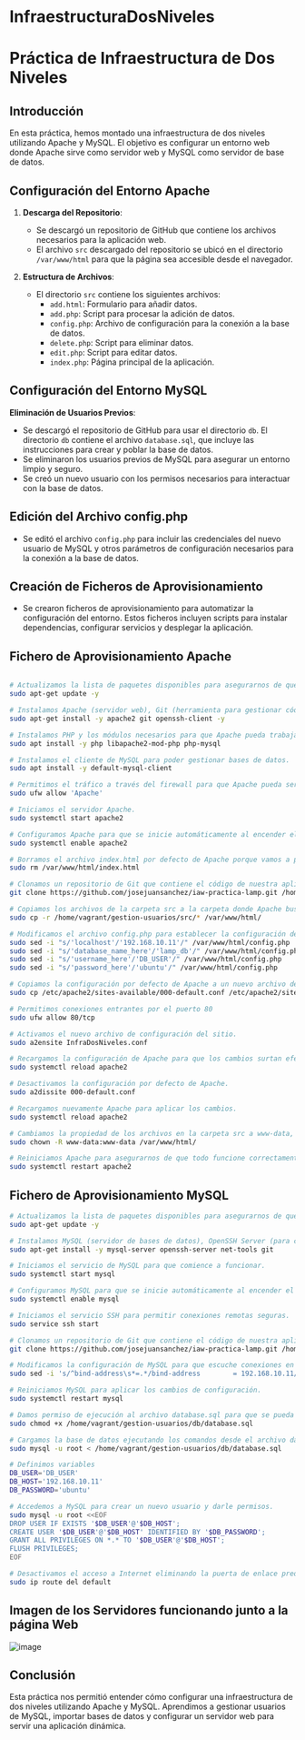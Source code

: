 # InfraestructuraDosNiveles

# Práctica de Infraestructura de Dos Niveles

## Introducción
En esta práctica, hemos montado una infraestructura de dos niveles utilizando Apache y MySQL. El objetivo es configurar un entorno web donde Apache sirve como servidor web y MySQL como servidor de base de datos.

## Configuración del Entorno Apache
1. **Descarga del Repositorio**:
   - Se descargó un repositorio de GitHub que contiene los archivos necesarios para la aplicación web.
   - El archivo `src` descargado del repositorio se ubicó en el directorio `/var/www/html` para que la página sea accesible desde el navegador.

2. **Estructura de Archivos**:
   - El directorio `src` contiene los siguientes archivos:
     - `add.html`: Formulario para añadir datos.
     - `add.php`: Script para procesar la adición de datos.
     - `config.php`: Archivo de configuración para la conexión a la base de datos.
     - `delete.php`: Script para eliminar datos.
     - `edit.php`: Script para editar datos.
     - `index.php`: Página principal de la aplicación.

## Configuración del Entorno MySQL
  **Eliminación de Usuarios Previos**:
   - Se descargó el repositorio de GitHub para usar el directorio `db`. El directorio `db` contiene el archivo `database.sql`, que incluye las instrucciones para crear y poblar la base de datos.
   - Se eliminaron los usuarios previos de MySQL para asegurar un entorno limpio y seguro.
   - Se creó un nuevo usuario con los permisos necesarios para interactuar con la base de datos.

## Edición del Archivo config.php
- Se editó el archivo `config.php` para incluir las credenciales del nuevo usuario de MySQL y otros parámetros de configuración necesarios para la conexión a la base de datos.

## Creación de Ficheros de Aprovisionamiento
- Se crearon ficheros de aprovisionamiento para automatizar la configuración del entorno. Estos ficheros incluyen scripts para instalar dependencias, configurar servicios y desplegar la aplicación.

## Fichero de Aprovisionamiento Apache

```bash

# Actualizamos la lista de paquetes disponibles para asegurarnos de que todo esté actualizado.
sudo apt-get update -y

# Instalamos Apache (servidor web), Git (herramienta para gestionar código) y OpenSSH Client (para conexiones seguras).
sudo apt-get install -y apache2 git openssh-client -y

# Instalamos PHP y los módulos necesarios para que Apache pueda trabajar con PHP y conectarse a MySQL.
sudo apt install -y php libapache2-mod-php php-mysql

# Instalamos el cliente de MySQL para poder gestionar bases de datos.
sudo apt install -y default-mysql-client

# Permitimos el tráfico a través del firewall para que Apache pueda ser accedido desde fuera.
sudo ufw allow 'Apache'

# Iniciamos el servidor Apache.
sudo systemctl start apache2

# Configuramos Apache para que se inicie automáticamente al encender el servidor.
sudo systemctl enable apache2

# Borramos el archivo index.html por defecto de Apache porque vamos a poner nuestro propio contenido.
sudo rm /var/www/html/index.html

# Clonamos un repositorio de Git que contiene el código de nuestra aplicación.
git clone https://github.com/josejuansanchez/iaw-practica-lamp.git /home/vagrant/gestion-usuarios

# Copiamos los archivos de la carpeta src a la carpeta donde Apache busca los archivos para mostrar.
sudo cp -r /home/vagrant/gestion-usuarios/src/* /var/www/html/

# Modificamos el archivo config.php para establecer la configuración de la base de datos.
sudo sed -i "s/'localhost'/'192.168.10.11'/" /var/www/html/config.php
sudo sed -i "s/'database_name_here'/'lamp_db'/" /var/www/html/config.php
sudo sed -i "s/'username_here'/'DB_USER'/" /var/www/html/config.php
sudo sed -i "s/'password_here'/'ubuntu'/" /var/www/html/config.php

# Copiamos la configuración por defecto de Apache a un nuevo archivo de configuración.
sudo cp /etc/apache2/sites-available/000-default.conf /etc/apache2/sites-available/InfraDosNiveles.conf

# Permitimos conexiones entrantes por el puerto 80
sudo ufw allow 80/tcp

# Activamos el nuevo archivo de configuración del sitio.
sudo a2ensite InfraDosNiveles.conf

# Recargamos la configuración de Apache para que los cambios surtan efecto.
sudo systemctl reload apache2

# Desactivamos la configuración por defecto de Apache.
sudo a2dissite 000-default.conf

# Recargamos nuevamente Apache para aplicar los cambios.
sudo systemctl reload apache2

# Cambiamos la propiedad de los archivos en la carpeta src a www-data, que es el usuario de Apache.
sudo chown -R www-data:www-data /var/www/html/

# Reiniciamos Apache para asegurarnos de que todo funcione correctamente con la nueva configuración.
sudo systemctl restart apache2

```


## Fichero de Aprovisionamiento MySQL

```bash
# Actualizamos la lista de paquetes disponibles para asegurarnos de que todo esté actualizado.
sudo apt-get update -y

# Instalamos MySQL (servidor de bases de datos), OpenSSH Server (para conexiones seguras), net-tools (herramientas de red) y Git.
sudo apt-get install -y mysql-server openssh-server net-tools git

# Iniciamos el servicio de MySQL para que comience a funcionar.
sudo systemctl start mysql

# Configuramos MySQL para que se inicie automáticamente al encender el servidor.
sudo systemctl enable mysql

# Iniciamos el servicio SSH para permitir conexiones remotas seguras.
sudo service ssh start

# Clonamos un repositorio de Git que contiene el código de nuestra aplicación.
git clone https://github.com/josejuansanchez/iaw-practica-lamp.git /home/vagrant/gestion-usuarios

# Modificamos la configuración de MySQL para que escuche conexiones en la dirección IP específica.
sudo sed -i 's/^bind-address\s*=.*/bind-address        = 192.168.10.11/' /etc/mysql/mysql.conf.d/mysqld.cnf

# Reiniciamos MySQL para aplicar los cambios de configuración.
sudo systemctl restart mysql

# Damos permiso de ejecución al archivo database.sql para que se pueda ejecutar como un script.
sudo chmod +x /home/vagrant/gestion-usuarios/db/database.sql

# Cargamos la base de datos ejecutando los comandos desde el archivo database.sql en MySQL como usuario root.
sudo mysql -u root < /home/vagrant/gestion-usuarios/db/database.sql

# Definimos variables
DB_USER='DB_USER'
DB_HOST='192.168.10.11'
DB_PASSWORD='ubuntu'

# Accedemos a MySQL para crear un nuevo usuario y darle permisos.
sudo mysql -u root <<EOF
DROP USER IF EXISTS '$DB_USER'@'$DB_HOST'; 
CREATE USER '$DB_USER'@'$DB_HOST' IDENTIFIED BY '$DB_PASSWORD';
GRANT ALL PRIVILEGES ON *.* TO '$DB_USER'@'$DB_HOST';
FLUSH PRIVILEGES;
EOF

# Desactivamos el acceso a Internet eliminando la puerta de enlace predeterminada.
sudo ip route del default
```
## Imagen de los Servidores funcionando junto a la página Web
![image](https://github.com/user-attachments/assets/b3cb170a-2efc-4264-bbe2-ebbc19b2194f)

## Conclusión
Esta práctica nos permitió entender cómo configurar una infraestructura de dos niveles utilizando Apache y MySQL. Aprendimos a gestionar usuarios de MySQL, importar bases de datos y configurar un servidor web para servir una aplicación dinámica.


